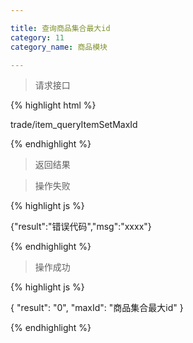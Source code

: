 ```yaml
---

title: 查询商品集合最大id
category: 11
category_name: 商品模块

---
```


> 请求接口

{% highlight html %}

trade/item_queryItemSetMaxId

{% endhighlight %}


> 返回结果

> 操作失败

{% highlight js %}

{"result":"错误代码","msg":"xxxx"}

{% endhighlight %}

> 操作成功

{% highlight js %}

{
    "result": "0",
    "maxId": "商品集合最大id"
}

{% endhighlight %}
